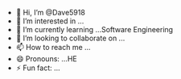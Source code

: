 - 👋 Hi, I’m @Dave5918
- 👀 I’m interested in ...
- 🌱 I’m currently learning ...Software Engineering
- 💞️ I’m looking to collaborate on ...
- 📫 How to reach me ...
- 😄 Pronouns: ...HE
- ⚡ Fun fact: ...

<!---
Dave5918/Dave5918 is a ✨ special ✨ repository because its `README.md` (this file) appears on your GitHub profile.
You can click the Preview link to take a look at your changes.
--->
